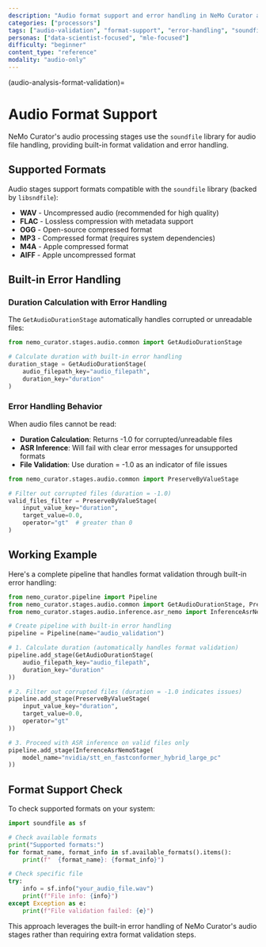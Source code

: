 ```yaml
---
description: "Audio format support and error handling in NeMo Curator audio processing stages"
categories: ["processors"]
tags: ["audio-validation", "format-support", "error-handling", "soundfile"]
personas: ["data-scientist-focused", "mle-focused"]
difficulty: "beginner"
content_type: "reference"
modality: "audio-only"
---
```


(audio-analysis-format-validation)=

# Audio Format Support

NeMo Curator's audio processing stages use the `soundfile` library for audio file handling, providing built-in format validation and error handling.

## Supported Formats

Audio stages support formats compatible with the `soundfile` library (backed by `libsndfile`):

- **WAV** - Uncompressed audio (recommended for high quality)
- **FLAC** - Lossless compression with metadata support
- **OGG** - Open-source compressed format
- **MP3** - Compressed format (requires system dependencies)
- **M4A** - Apple compressed format
- **AIFF** - Apple uncompressed format

## Built-in Error Handling

### Duration Calculation with Error Handling

The `GetAudioDurationStage` automatically handles corrupted or unreadable files:

```python
from nemo_curator.stages.audio.common import GetAudioDurationStage

# Calculate duration with built-in error handling
duration_stage = GetAudioDurationStage(
    audio_filepath_key="audio_filepath",
    duration_key="duration"
)
```

### Error Handling Behavior

When audio files cannot be read:

- **Duration Calculation**: Returns -1.0 for corrupted/unreadable files
- **ASR Inference**: Will fail with clear error messages for unsupported formats
- **File Validation**: Use duration = -1.0 as an indicator of file issues

```python
from nemo_curator.stages.audio.common import PreserveByValueStage

# Filter out corrupted files (duration = -1.0)
valid_files_filter = PreserveByValueStage(
    input_value_key="duration",
    target_value=0.0,
    operator="gt"  # greater than 0
)
```

## Working Example

Here's a complete pipeline that handles format validation through built-in error handling:

```python
from nemo_curator.pipeline import Pipeline
from nemo_curator.stages.audio.common import GetAudioDurationStage, PreserveByValueStage
from nemo_curator.stages.audio.inference.asr_nemo import InferenceAsrNemoStage

# Create pipeline with built-in error handling
pipeline = Pipeline(name="audio_validation")

# 1. Calculate duration (automatically handles format validation)
pipeline.add_stage(GetAudioDurationStage(
    audio_filepath_key="audio_filepath",
    duration_key="duration"
))

# 2. Filter out corrupted files (duration = -1.0 indicates issues)
pipeline.add_stage(PreserveByValueStage(
    input_value_key="duration",
    target_value=0.0,
    operator="gt"
))

# 3. Proceed with ASR inference on valid files only
pipeline.add_stage(InferenceAsrNemoStage(
    model_name="nvidia/stt_en_fastconformer_hybrid_large_pc"
))
```

## Format Support Check

To check supported formats on your system:

```python
import soundfile as sf

# Check available formats
print("Supported formats:")
for format_name, format_info in sf.available_formats().items():
    print(f"  {format_name}: {format_info}")

# Check specific file
try:
    info = sf.info("your_audio_file.wav")
    print(f"File info: {info}")
except Exception as e:
    print(f"File validation failed: {e}")
```

This approach leverages the built-in error handling of NeMo Curator's audio stages rather than requiring extra format validation steps.
